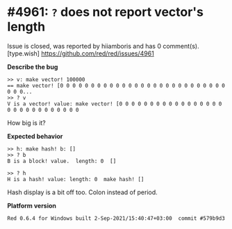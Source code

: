 
#4961: `?` does not report vector's length
================================================================================
Issue is closed, was reported by hiiamboris and has 0 comment(s).
[type.wish]
<https://github.com/red/red/issues/4961>

**Describe the bug**
```
>> v: make vector! 100000
== make vector! [0 0 0 0 0 0 0 0 0 0 0 0 0 0 0 0 0 0 0 0 0 0 0 0 0 0 0 0 0 0...
>> ? v
V is a vector! value: make vector! [0 0 0 0 0 0 0 0 0 0 0 0 0 0 0 0 0 0 0 0 0 0 0 0 0 0 0 0 0 
```
How big is it?

**Expected behavior**
```
>> h: make hash! b: []
>> ? b
B is a block! value.  length: 0  []

>> ? h
H is a hash! value: length: 0  make hash! []
```
Hash display is a bit off too. Colon instead of period.

**Platform version**
```
Red 0.6.4 for Windows built 2-Sep-2021/15:40:47+03:00  commit #579b9d3
```



